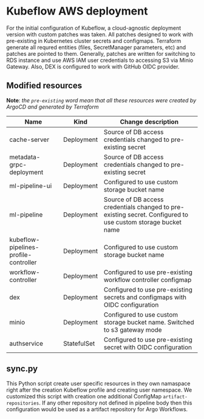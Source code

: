 # Kubeflow AWS deployment

For the initial configuration of Kubeflow, a cloud-agnostic deployment version with custom patches was taken.
All patches designed to work with pre-existing in Kubernetes cluster secrets and configmaps. Terraform generate all requred entities (files, SecretManager parameters, etc) and patches are pointed to them. Generally, patches are written for switching to RDS instance and use AWS IAM user credentials to accessing S3 via Minio Gateway. Also, DEX is configured to work with GitHub OIDC provider.

## Modified resources
**Note**: _the `pre-existing` word mean that all these resources were created by ArgoCD and generated by Terraform_

| Name | Kind | Change description |
| -- | -- | -- |
| cache-server | Deployment | Source of DB access credentials changed to pre-existing secret |
| metadata-grpc-deployment | Deployment | Source of DB access credentials changed to pre-existing secret |
| ml-pipeline-ui | Deployment | Configured to use custom storage bucket name |
| ml-pipeline | Deployment | Source of DB access credentials changed to pre-existing secret. Configured to use custom storage bucket name |
| kubeflow-pipelines-profile-controller | Deployment | Configured to use custom storage bucket name |
| workflow-controller | Deployment | Configured to use pre-existing workflow controller configmap |
| dex | Deployment | Configured to use pre-existing secrets and configmaps with OIDC configuration |
| minio | Deployment | Configured to use custom storage bucket name. Switched to s3 gateway mode |
| authservice | StatefulSet | Configured to use pre-existing secret with OIDC configuration |

## sync.py
This Python script create user specific resources in they own namaspace right after the creation Kubeflow profile and creating user namespace. We customized this script with creation one additional ConfigMap `artifact-repositories`. If any other repository not defined in pipeline body then this configuration would be used as a artifact repository for Argo Workflows.
